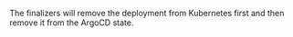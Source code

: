 The finalizers will remove the deployment from Kubernetes first and then remove it from the ArgoCD state. 